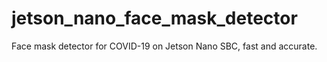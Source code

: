 # jetson_nano_face_mask_detector
Face mask detector for COVID-19 on Jetson Nano SBC, fast and accurate.
